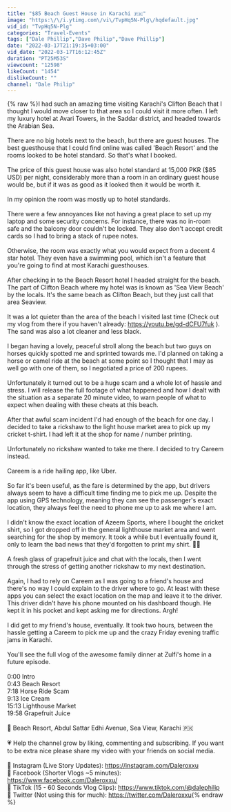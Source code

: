 ```yaml
---
title: "$85 Beach Guest House in Karachi 🇵🇰"
image: "https:\/\/i.ytimg.com\/vi\/TvpHq5N-Plg\/hqdefault.jpg"
vid_id: "TvpHq5N-Plg"
categories: "Travel-Events"
tags: ["Dale Phillip","Dave Philip","Dave Phillip"]
date: "2022-03-17T21:19:35+03:00"
vid_date: "2022-03-17T16:12:45Z"
duration: "PT25M53S"
viewcount: "12598"
likeCount: "1454"
dislikeCount: ""
channel: "Dale Philip"
---
```

{% raw %}I had such an amazing time visiting Karachi's Clifton Beach that I thought I would move closer to that area so I could visit it more often. I left my luxury hotel at Avari Towers, in the Saddar district, and headed towards the Arabian Sea.<br /><br />There are no big hotels next to the beach, but there are guest houses. The best guesthouse that I could find online was called 'Beach Resort' and the rooms looked to be hotel standard. So that's what I booked.<br /><br />The price of this guest house was also hotel standard at 15,000 PKR ($85 USD) per night, considerably more than a room in an ordinary guest house would be, but if it was as good as it looked then it would be worth it.<br /><br />In my opinion the room was mostly up to hotel standards.<br /><br />There were a few annoyances like not having a great place to set up my laptop and some security concerns. For instance, there was no in-room safe and the balcony door couldn't be locked. They also don't accept credit cards so I had to bring a stack of rupee notes.<br /><br />Otherwise, the room was exactly what you would expect from a decent 4 star hotel. They even have a swimming pool, which isn't a feature that you're going to find at most Karachi guesthouses.<br /><br />After checking in to the Beach Resort hotel I headed straight for the beach. The part of Clifton Beach where my hotel was is known as 'Sea View Beach' by the locals. It's the same beach as Clifton Beach, but they just call that area Seaview.<br /><br />It was a lot quieter than the area of the beach I visited last time (Check out my vlog from there if you haven't already: <a rel="nofollow" target="blank" href="https://youtu.be/gd-dCFU7fuk">https://youtu.be/gd-dCFU7fuk</a> ). The sand was also a lot cleaner and less black.<br /><br />I began having a lovely, peaceful stroll along the beach but two guys on horses quickly spotted me and sprinted towards me. I'd planned on taking a horse or camel ride at the beach at some point so I thought that I may as well go with one of them, so I negotiated a price of 200 rupees.<br /><br />Unfortunately it turned out to be a huge scam and a whole lot of hassle and stress. I will release the full footage of what happened and how I dealt with the situation as a separate 20 minute video, to warn people of what to expect when dealing with these cheats at this beach.<br /><br />After that awful scam incident I'd had enough of the beach for one day. I decided to take a rickshaw to the light house market area to pick up my cricket t-shirt. I had left it at the shop for name / number printing.<br /><br />Unfortunately no rickshaw wanted to take me there. I decided to try Careem instead.<br /><br />Careem is a ride hailing app, like Uber.<br /><br />So far it's been useful, as the fare is determined by the app, but drivers always seem to have a difficult time finding me to pick me up. Despite the app using GPS technology, meaning they can see the passenger's exact location, they always feel the need to phone me up to ask me where I am.<br /><br />I didn't know the exact location of Azeem Sports, where I bought the cricket shirt, so I got dropped off in the general lighthouse market area and went searching for the shop by memory. It took a while but I eventually found it, only to learn the bad news that they'd forgotten to print my shirt. 🤦‍♂️<br /><br />A fresh glass of grapefruit juice and chat with the locals, then I went through the stress of getting another rickshaw to my next destination.<br /><br />Again, I had to rely on Careem as I was going to a friend's house and there's no way I could explain to the driver where to go. At least with these apps you can select the exact location on the map and leave it to the driver. This driver didn't have his phone mounted on his dashboard though. He kept it in his pocket and kept asking me for directions. Argh!<br /><br />I did get to my friend's house, eventually. It took two hours, between the hassle getting a Careem to pick me up and the crazy Friday evening traffic jams in Karachi.<br /><br />You'll see the full vlog of the awesome family dinner at Zulfi's home in a future episode.<br /><br />0:00 Intro<br />0:43 Beach Resort<br />7:18 Horse Ride Scam<br />9:13 Ice Cream<br />15:13 Lighthouse Market<br />19:58 Grapefruit Juice<br /><br />📍 Beach Resort, Abdul Sattar Edhi Avenue, Sea View, Karachi 🇵🇰<br /><br />💗 Help the channel grow by liking, commenting and subscribing. If you want to be extra nice please share my video with your friends on social media.<br /><br />📱   Instagram (Live Story Updates): <a rel="nofollow" target="blank" href="https://instagram.com/Daleroxxu">https://instagram.com/Daleroxxu</a><br />📱   Facebook (Shorter Vlogs ~5 minutes): <a rel="nofollow" target="blank" href="https://www.facebook.com/Daleroxxu/">https://www.facebook.com/Daleroxxu/</a><br />📱   TikTok (15 - 60 Seconds Vlog Clips): <a rel="nofollow" target="blank" href="https://www.tiktok.com/@dalephilip">https://www.tiktok.com/@dalephilip</a><br />📱   Twitter (Not using this for much): <a rel="nofollow" target="blank" href="https://twitter.com/Daleroxxu">https://twitter.com/Daleroxxu</a>{% endraw %}
